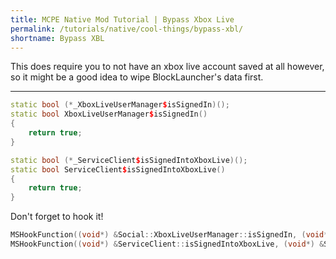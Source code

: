 ```yaml
---
title: MCPE Native Mod Tutorial | Bypass Xbox Live
permalink: /tutorials/native/cool-things/bypass-xbl/
shortname: Bypass XBL
---
```

This does require you to not have an xbox live account saved at all however, so it might be a good idea to wipe BlockLauncher's data first.

---

```cpp
static bool (*_XboxLiveUserManager$isSignedIn)();
static bool XboxLiveUserManager$isSignedIn()
{
    return true;
}

static bool (*_ServiceClient$isSignedIntoXboxLive)();
static bool ServiceClient$isSignedIntoXboxLive()
{
    return true;
}
```

Don't forget to hook it!

```cpp
MSHookFunction((void*) &Social::XboxLiveUserManager::isSignedIn, (void*) &XboxLiveUserManager$isSignedIn, (void**) &_XboxLiveUserManager$isSignedIn);
MSHookFunction((void*) &ServiceClient::isSignedIntoXboxLive, (void*) &ServiceClient$isSignedIntoXboxLive, (void**) &_ServiceClient$isSignedIntoXboxLive);
```
